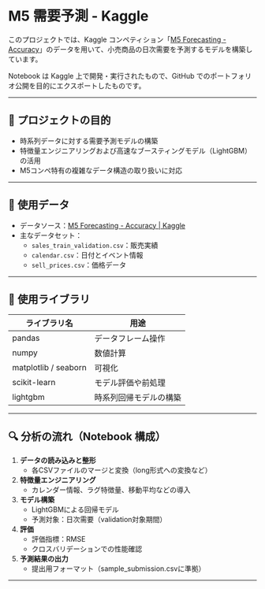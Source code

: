 # M5 需要予測 - Kaggle 
このプロジェクトでは、Kaggle コンペティション「[M5 Forecasting - Accuracy](https://www.kaggle.com/competitions/m5-forecasting-accuracy)」のデータを用いて、小売商品の日次需要を予測するモデルを構築しています。

Notebook は Kaggle 上で開発・実行されたもので、GitHub でのポートフォリオ公開を目的にエクスポートしたものです。

---

## 📌 プロジェクトの目的

- 時系列データに対する需要予測モデルの構築
- 特徴量エンジニアリングおよび高速なブースティングモデル（LightGBM）の活用
- M5コンペ特有の複雑なデータ構造の取り扱いに対応

---

## 📂 使用データ

- データソース：[M5 Forecasting - Accuracy | Kaggle](https://www.kaggle.com/competitions/m5-forecasting-accuracy/data)
- 主なデータセット：
  - `sales_train_validation.csv`：販売実績
  - `calendar.csv`：日付とイベント情報
  - `sell_prices.csv`：価格データ

---

## 🧪 使用ライブラリ

| ライブラリ名 | 用途 |
|--------------|------|
| pandas | データフレーム操作 |
| numpy | 数値計算 |
| matplotlib / seaborn | 可視化 |
| scikit-learn | モデル評価や前処理 |
| lightgbm | 時系列回帰モデルの構築 |

---

## 🔍 分析の流れ（Notebook 構成）

1. **データの読み込みと整形**
   - 各CSVファイルのマージと変換（long形式への変換など）
2. **特徴量エンジニアリング**
   - カレンダー情報、ラグ特徴量、移動平均などの導入
3. **モデル構築**
   - LightGBMによる回帰モデル
   - 予測対象：日次需要（validation対象期間）
4. **評価**
   - 評価指標：RMSE
   - クロスバリデーションでの性能確認
5. **予測結果の出力**
   - 提出用フォーマット（sample_submission.csvに準拠）

---
